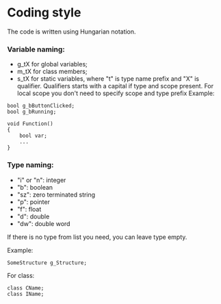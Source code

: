 # Coding style
The code is written using Hungarian notation.

### Variable naming:
- g_tX for global variables;
- m_tX for class members;
- s_tX for static variables,
where "t" is type name prefix and "X" is qualifier. Qualifiers starts with a capital if type and scope present. For local scope you don't need to specify scope and type prefix
Example:

```
bool g_bButtonClicked;
bool g_bRunning;

void Function()
{
	bool var;
	...
}
```

### Type naming:
- "i" or "n": integer
- "b": boolean
- "sz": zero terminated string
- "p": pointer
- "f": float
- "d": double
- "dw": double word

If there is no type from list you need, you can leave type empty.

Example:
```
SomeStructure g_Structure;
```

For class:
```
class CName;
class IName;
```